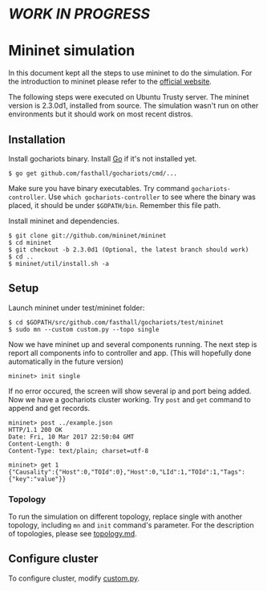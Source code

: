 # ***WORK IN PROGRESS***

# Mininet simulation

In this document kept all the steps to use mininet to do the simulation. For the introduction to mininet please refer to the [official website](http://mininet.org/).

The following steps were executed on Ubuntu Trusty server. The mininet version is 2.3.0d1, installed from source. The simulation wasn't run on other environments but it should work on most recent distros.

## Installation

Install gochariots binary. Install [Go](https://golang.org/doc/install#install) if it's not installed yet.
```
$ go get github.com/fasthall/gochariots/cmd/...
```
Make sure you have binary executables. Try command `gochariots-controller`. Use `which gochariots-controller` to see where the binary was placed, it should be under `$GOPATH/bin`. Remember this file path.

Install mininet and dependencies.
```
$ git clone git://github.com/mininet/mininet
$ cd mininet
$ git checkout -b 2.3.0d1 (Optional, the latest branch should work)
$ cd ..
$ mininet/util/install.sh -a
```
## Setup

Launch mininet under test/mininet folder:
```
$ cd $GOPATH/src/github.com/fasthall/gochariots/test/mininet
$ sudo mn --custom custom.py --topo single
```
Now we have mininet up and several components running. The next step is report all components info to controller and app. (This will hopefully done automatically in the future version)
```
mininet> init single
```
If no error occured, the screen will show several ip and port being added. Now we have a gochariots cluster working. Try `post` and `get` command to append and get records.
```
mininet> post ../example.json
HTTP/1.1 200 OK
Date: Fri, 10 Mar 2017 22:50:04 GMT
Content-Length: 0
Content-Type: text/plain; charset=utf-8

mininet> get 1
{"Causality":{"Host":0,"TOId":0},"Host":0,"LId":1,"TOId":1,"Tags":{"key":"value"}}
``` 

### Topology
To run the simulation on different topology, replace single with another topology, including `mn` and `init` command's parameter. For the description of topologies, please see [topology.md](topology.md).

## Configure cluster
To configure cluster, modify [custom.py](../test/mininet/custom.py).